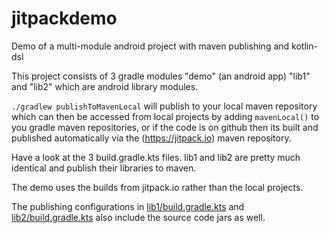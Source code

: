 # jitpackdemo
Demo of a multi-module android project with maven publishing and kotlin-dsl

This project consists of 3 gradle modules "demo" (an android app) "lib1" and "lib2" which are android library modules.

`./gradlew publishToMavenLocal` will publish to your local maven repository which can then be accessed
from local projects by adding `mavenLocal()` to you gradle maven repositories, or if the code is on github 
then its built and published automatically via the (https://jitpack.io) maven repository.

Have a look at the 3 build.gradle.kts files.
lib1 and lib2 are pretty much identical and publish their libraries to maven.

The demo uses the builds from jitpack.io rather than the local projects.

The publishing configurations in [lib1/build.gradle.kts](lib1/build.gradle.kts) and [lib2/build.gradle.kts](lib2/build.gradle.kts) also include the source code jars as well.





 



